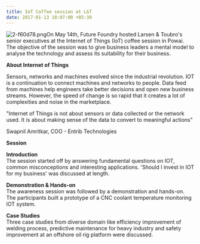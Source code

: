 ```yaml
---
title: IoT Coffee session at L&T
date: 2017-01-13 18:07:00 +05:30
---
```


![2-f60d78.png](/uploads/2-f60d78.png)On May 14th, Future Foundry hosted Larsen & Toubro's senior executives at the Internet of Things (IoT) coffee session in Powai. The objective of the session was to give business leaders a mental model to analyse the technology and assess its suitability for their business.

**About Internet of Things**

Sensors, networks and machines evolved since the industrial revolution. IOT is a continuation to connect machines and networks to people. Data feed from machines help engineers take better decisions and open new business streams. However, the speed of change is so rapid that it creates a lot of complexities and noise in the marketplace.

"Internet of Things is not about sensors or data collected or the network used. It is about making sense of the data to
convert to meaningful actions"

Swapnil Amritkar, COO - Entrib Technologies

**Session**

**Introduction**
\
The session started off by answering fundamental questions on
IOT, common misconceptions and interesting applications.
\'Should I invest in IOT for my business' was discussed at length.

**Demonstration & Hands-on**
\
The awareness session was followed by a demonstration and
hands-on. The participants built a prototype of a CNC coolant
temperature monitoring IOT system.

**Case Studies**
\
Three case studies from diverse domain like efficiency
improvement of welding process, predictive maintenance for
heavy industry and safety improvement at an offshore oil rig
platform were discussed.
